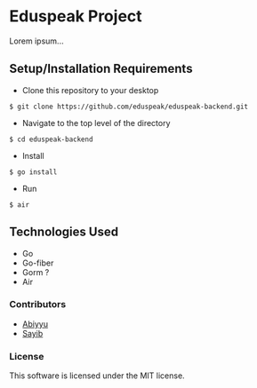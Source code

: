 # Eduspeak Project
Lorem ipsum...

## Setup/Installation Requirements
* Clone this repository to your desktop
```
$ git clone https://github.com/eduspeak/eduspeak-backend.git
```
* Navigate to the top level of the directory
```
$ cd eduspeak-backend
```
* Install
```
$ go install
```
* Run
```
$ air
```

## Technologies Used
* Go
* Go-fiber
* Gorm ?
* Air

### Contributors
* [Abiyyu](https://github.com/abiyyu03)
* [Sayib](https://github.com/msayib)

### License
This software is licensed under the MIT license.
```
